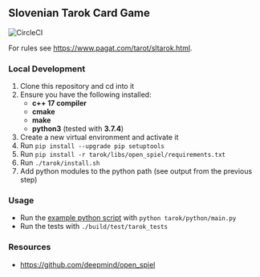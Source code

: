 ## Slovenian Tarok Card Game
![CircleCI](https://img.shields.io/circleci/build/github/semanticweights/tarok?style=flat-square)

For rules see https://www.pagat.com/tarot/sltarok.html.

### Local Development
1. Clone this repository and cd into it
2. Ensure you have the following installed:
    - **c++ 17 compiler**
    - **cmake**
    - **make**
    - **python3** (tested with **3.7.4**)
3. Create a new virtual environment and activate it
4. Run `pip install --upgrade pip setuptools`
5. Run `pip install -r tarok/libs/open_spiel/requirements.txt`
6. Run `./tarok/install.sh`
7. Add python modules to the python path (see output from the previous step)

### Usage
- Run the [example python script](tarok/python/main.py) with `python tarok/python/main.py`
- Run the tests with `./build/test/tarok_tests`

### Resources
- https://github.com/deepmind/open_spiel
